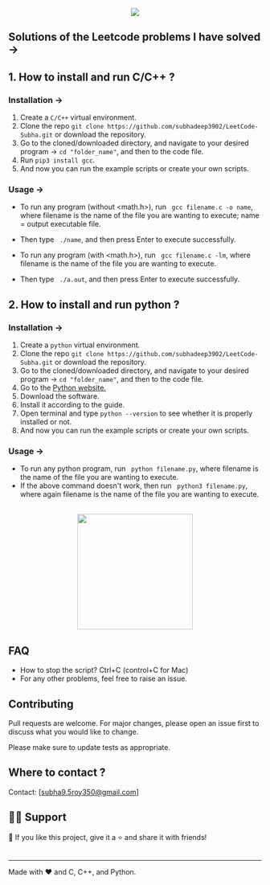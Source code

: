 <div align ="center">

![](https://camo.githubusercontent.com/cc970ca71436129d452abe304b052203754cf170951dd0a2a1903613f5b32999/68747470733a2f2f692e70696e696d672e636f6d2f6f726967696e616c732f37332f65312f35342f37336531353432323031316537363365613962333033613737333865373161332e676966)

 </div>  
 
## Solutions of the Leetcode problems I have solved ->
  
## 1. How to install and run C/C++ ?

### Installation ->
1. Create a ```C/C++``` virtual environment. 
2. Clone the repo ```git clone https://github.com/subhadeep3902/LeetCode-Subha.git``` or download the repository.
3. Go to the cloned/downloaded directory, and navigate to your desired program -> ``` cd "folder_name" ```, and then to the code file.
4. Run ``` pip3 install gcc ```.
5. And now you can run the example scripts or create your own scripts.  

### Usage ->
- To run any program (without <math.h>), run ``` gcc filename.c -o name```, where filename is the name of the file you are wanting to execute; name = output executable file.
- Then type ``` ./name```, and then press Enter to execute successfully.

- To run any program (with <math.h>), run ``` gcc filename.c -lm```, where filename is the name of the file you are wanting to execute.
- Then type ``` ./a.out```, and then press Enter to execute successfully.

## 2. How to install and run python ?

### Installation ->
1. Create a ```python``` virtual environment. 
2. Clone the repo ```git clone https://github.com/subhadeep3902/LeetCode-Subha.git``` or download the repository.
3. Go to the cloned/downloaded directory, and navigate to your desired program -> ``` cd "folder_name" ```, and then to the code file.
4. Go to the [Python website.](https://www.python.org/)
5. Download the software.
6. Install it according to the guide.
7. Open terminal and type ```python --version``` to see whether it is properly installed or not.
8. And now you can run the example scripts or create your own scripts. 


### Usage ->
- To run any python program, run ``` python filename.py```, where filename is the name of the file you are wanting to execute.
- If the above command doesn't work, then run ``` python3 filename.py```, where again filename is the name of the file you are wanting to execute.<br/><br/>

<div align ="center">

<img src="https://i.postimg.cc/9f4SRWyR/gitleek.png" width="230" height="230"/>

 </div>  

## FAQ
- How to stop the script? Ctrl+C (control+C for Mac) 
- For any other problems, feel free to raise an issue.

## Contributing
Pull requests are welcome. For major changes, please open an issue first to discuss what you would like to change. 

Please make sure to update tests as appropriate.

<!--(https://github.com/AdityaSeth777/30-Days-of-Code-Hackerrank/blob/main/License)

## What next ?
- I will be working on completing this wonderful bunch of programs by Hackerrank, which I will be uploading as well.
- Along with that, I will be uploading other programs as well including my college assignments and other projects.
!-->
## Where to contact ?
Contact: [subha9.5roy350@gmail.com]

## 🙋‍♂️ Support

💙 If you like this project, give it a ⭐ and share it with friends!<br><br>


---

Made with ❤️ and C, C++, and Python. <br><br>
